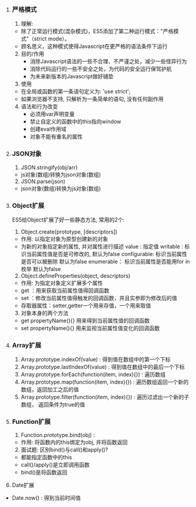 
1. ### 严格模式
    1. 理解:
    * 除了正常运行模式(混杂模式)，ES5添加了第二种运行模式："严格模式"（strict mode）。
    * 顾名思义，这种模式使得Javascript在更严格的语法条件下运行
    2.  目的/作用
        * 消除Javascript语法的一些不合理、不严谨之处，减少一些怪异行为
        * 消除代码运行的一些不安全之处，为代码的安全运行保驾护航
        * 为未来新版本的Javascript做好铺垫
    3. 使用
    * 在全局或函数的第一条语句定义为: 'use strict';
    * 如果浏览器不支持, 只解析为一条简单的语句, 没有任何副作用
    4. 语法和行为改变
        * 必须用var声明变量
        * 禁止自定义的函数中的this指向window
        * 创建eval作用域
        * 对象不能有重名的属性
2. ### JSON对象
    1. JSON.stringify(obj/arr)
    * js对象(数组)转换为json对象(数组)
    2. JSON.parse(json)
    * json对象(数组)转换为js对象(数组)
3. ### Object扩展
    ES5给Object扩展了好一些静态方法, 常用的2个:
    1. Object.create(prototype, [descriptors])
    * 作用: 以指定对象为原型创建新的对象
    * 为新的对象指定新的属性, 并对属性进行描述
        value : 指定值
        writable : 标识当前属性值是否是可修改的, 默认为false
        configurable: 标识当前属性是否可以被删除 默认为false
        enumerable： 标识当前属性是否能用for in 枚举 默认为false

    2. Object.defineProperties(object, descriptors)
    * 作用: 为指定对象定义扩展多个属性
    * get ：用来获取当前属性值得回调函数
    * set ：修改当前属性值得触发的回调函数，并且实参即为修改后的值
    * 存取器属性：setter,getter一个用来存值，一个用来取值
    3. 对象本身的两个方法
    * get propertyName(){} 用来得到当前属性值的回调函数
    * set propertyName(){} 用来监视当前属性值变化的回调函数

4. ### Array扩展
    1. Array.prototype.indexOf(value) : 得到值在数组中的第一个下标
    2. Array.prototype.lastIndexOf(value) : 得到值在数组中的最后一个下标
    3. Array.prototype.forEach(function(item, index){}) : 遍历数组
    4. Array.prototype.map(function(item, index){}) : 遍历数组返回一个新的数组，返回加工之后的值
    5. Array.prototype.filter(function(item, index){}) : 遍历过滤出一个新的子数组， 返回条件为true的值

5. ### Function扩展
    1. Function.prototype.bind(obj) :
    * 作用: 将函数内的this绑定为obj, 并将函数返回
    2. 面试题: 区别bind()与call()和apply()?
    * 都能指定函数中的this
    * call()/apply()是立即调用函数
    * bind()是将函数返回

6. Date扩展
  * Date.now() : 得到当前时间值